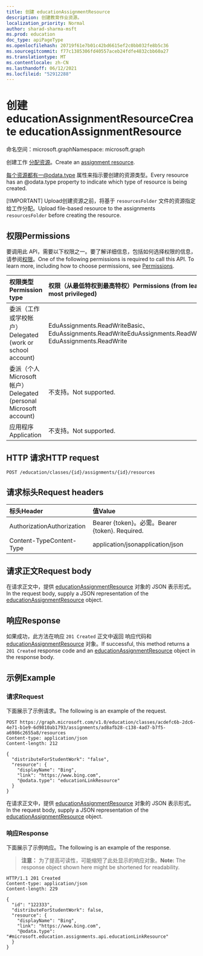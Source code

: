 ```yaml
---
title: 创建 educationAssignmentResource
description: 创建教育作业资源。
localization_priority: Normal
author: sharad-sharma-msft
ms.prod: education
doc_type: apiPageType
ms.openlocfilehash: 20719f61e7b01c42bd6615ef2c0bb032fe8b5c36
ms.sourcegitcommit: f77c1385306fd40557aceb24fdfe4832cbb60a27
ms.translationtype: MT
ms.contentlocale: zh-CN
ms.lasthandoff: 06/12/2021
ms.locfileid: "52912288"
---
```

# <a name="create-educationassignmentresource"></a><span data-ttu-id="0d945-103">创建 educationAssignmentResource</span><span class="sxs-lookup"><span data-stu-id="0d945-103">Create educationAssignmentResource</span></span>

<span data-ttu-id="0d945-104">命名空间：microsoft.graph</span><span class="sxs-lookup"><span data-stu-id="0d945-104">Namespace: microsoft.graph</span></span>

<span data-ttu-id="0d945-105">创建工作 [分配资源](../resources/educationassignmentresource.md)。</span><span class="sxs-lookup"><span data-stu-id="0d945-105">Create an [assignment resource](../resources/educationassignmentresource.md).</span></span> 

<span data-ttu-id="0d945-106">每个资源都有一@odata.type 属性来指示要创建的资源类型。</span><span class="sxs-lookup"><span data-stu-id="0d945-106">Every resource has an @odata.type property to indicate which type of resource is being created.</span></span> 

[!IMPORTANT] 
<span data-ttu-id="0d945-107">Upload创建资源之前，将基于 `resourcesFolder` 文件的资源指定给工作分配。</span><span class="sxs-lookup"><span data-stu-id="0d945-107">Upload file-based resource to the assignments `resourcesFolder` before creating the resource.</span></span> 

## <a name="permissions"></a><span data-ttu-id="0d945-108">权限</span><span class="sxs-lookup"><span data-stu-id="0d945-108">Permissions</span></span>
<span data-ttu-id="0d945-p101">要调用此 API，需要以下权限之一。要了解详细信息，包括如何选择权限的信息，请参阅[权限](/graph/permissions-reference)。</span><span class="sxs-lookup"><span data-stu-id="0d945-p101">One of the following permissions is required to call this API. To learn more, including how to choose permissions, see [Permissions](/graph/permissions-reference).</span></span>

|<span data-ttu-id="0d945-111">权限类型</span><span class="sxs-lookup"><span data-stu-id="0d945-111">Permission type</span></span>      | <span data-ttu-id="0d945-112">权限（从最低特权到最高特权）</span><span class="sxs-lookup"><span data-stu-id="0d945-112">Permissions (from least to most privileged)</span></span>              |
|:--------------------|:---------------------------------------------------------|
|<span data-ttu-id="0d945-113">委派（工作或学校帐户）</span><span class="sxs-lookup"><span data-stu-id="0d945-113">Delegated (work or school account)</span></span> |  <span data-ttu-id="0d945-114">EduAssignments.ReadWriteBasic、EduAssignments.ReadWrite</span><span class="sxs-lookup"><span data-stu-id="0d945-114">EduAssignments.ReadWriteBasic, EduAssignments.ReadWrite</span></span>  |
|<span data-ttu-id="0d945-115">委派（个人 Microsoft 帐户）</span><span class="sxs-lookup"><span data-stu-id="0d945-115">Delegated (personal Microsoft account)</span></span> |  <span data-ttu-id="0d945-116">不支持。</span><span class="sxs-lookup"><span data-stu-id="0d945-116">Not supported.</span></span>  |
|<span data-ttu-id="0d945-117">应用程序</span><span class="sxs-lookup"><span data-stu-id="0d945-117">Application</span></span> | <span data-ttu-id="0d945-118">不支持。</span><span class="sxs-lookup"><span data-stu-id="0d945-118">Not supported.</span></span>  | 

## <a name="http-request"></a><span data-ttu-id="0d945-119">HTTP 请求</span><span class="sxs-lookup"><span data-stu-id="0d945-119">HTTP request</span></span>
<!-- { "blockType": "ignored" } -->
```http
POST /education/classes/{id}/assignments/{id}/resources
```
## <a name="request-headers"></a><span data-ttu-id="0d945-120">请求标头</span><span class="sxs-lookup"><span data-stu-id="0d945-120">Request headers</span></span>
| <span data-ttu-id="0d945-121">标头</span><span class="sxs-lookup"><span data-stu-id="0d945-121">Header</span></span>       | <span data-ttu-id="0d945-122">值</span><span class="sxs-lookup"><span data-stu-id="0d945-122">Value</span></span> |
|:---------------|:--------|
| <span data-ttu-id="0d945-123">Authorization</span><span class="sxs-lookup"><span data-stu-id="0d945-123">Authorization</span></span>  | <span data-ttu-id="0d945-p102">Bearer {token}。必需。</span><span class="sxs-lookup"><span data-stu-id="0d945-p102">Bearer {token}. Required.</span></span>  |
| <span data-ttu-id="0d945-126">Content-Type</span><span class="sxs-lookup"><span data-stu-id="0d945-126">Content-Type</span></span>  | <span data-ttu-id="0d945-127">application/json</span><span class="sxs-lookup"><span data-stu-id="0d945-127">application/json</span></span>  |

## <a name="request-body"></a><span data-ttu-id="0d945-128">请求正文</span><span class="sxs-lookup"><span data-stu-id="0d945-128">Request body</span></span>
<span data-ttu-id="0d945-129">在请求正文中，提供 [educationAssignmentResource](../resources/educationassignmentresource.md) 对象的 JSON 表示形式。</span><span class="sxs-lookup"><span data-stu-id="0d945-129">In the request body, supply a JSON representation of the [educationAssignmentResource](../resources/educationassignmentresource.md) object.</span></span>


## <a name="response"></a><span data-ttu-id="0d945-130">响应</span><span class="sxs-lookup"><span data-stu-id="0d945-130">Response</span></span>
<span data-ttu-id="0d945-131">如果成功，此方法在响应 `201 Created` 正文中返回 响应代码和 [educationAssignmentResource](../resources/educationassignmentresource.md) 对象。</span><span class="sxs-lookup"><span data-stu-id="0d945-131">If successful, this method returns a `201 Created` response code and an [educationAssignmentResource](../resources/educationassignmentresource.md) object in the response body.</span></span>

## <a name="example"></a><span data-ttu-id="0d945-132">示例</span><span class="sxs-lookup"><span data-stu-id="0d945-132">Example</span></span>
### <a name="request"></a><span data-ttu-id="0d945-133">请求</span><span class="sxs-lookup"><span data-stu-id="0d945-133">Request</span></span>
<span data-ttu-id="0d945-134">下面展示了示例请求。</span><span class="sxs-lookup"><span data-stu-id="0d945-134">The following is an example of the request.</span></span>
<!-- {
  "blockType": "request",
  "sampleKeys": ["ad8afb28-c138-4ad7-b7f5-a6986c2655a8"],
  "name": "create_educationassignmentresource_from_educationassignment"
}-->
```http
POST https://graph.microsoft.com/v1.0/education/classes/acdefc6b-2dc6-4e71-b1e9-6d9810ab1793/assignments/ad8afb28-c138-4ad7-b7f5-a6986c2655a8/resources
Content-type: application/json
Content-length: 212

{
  "distributeForStudentWork": "false",
  "resource": {
    "displayName": "Bing",
    "link": "https://www.bing.com",
    "@odata.type": "educationLinkResource"
  }
}

```
<span data-ttu-id="0d945-135">在请求正文中，提供 [educationAssignmentResource](../resources/educationassignmentresource.md) 对象的 JSON 表示形式。</span><span class="sxs-lookup"><span data-stu-id="0d945-135">In the request body, supply a JSON representation of the [educationAssignmentResource](../resources/educationassignmentresource.md) object.</span></span>

### <a name="response"></a><span data-ttu-id="0d945-136">响应</span><span class="sxs-lookup"><span data-stu-id="0d945-136">Response</span></span>
<span data-ttu-id="0d945-137">下面展示了示例响应。</span><span class="sxs-lookup"><span data-stu-id="0d945-137">The following is an example of the response.</span></span> 

><span data-ttu-id="0d945-138">**注意：** 为了提高可读性，可能缩短了此处显示的响应对象。</span><span class="sxs-lookup"><span data-stu-id="0d945-138">**Note:** The response object shown here might be shortened for readability.</span></span>


<!-- {
  "blockType": "response",
  "truncated": true,
  "@odata.type": "microsoft.graph.educationAssignmentResource"
} -->
```http
HTTP/1.1 201 Created
Content-type: application/json
Content-length: 229

{
  "id": "122333",
  "distributeForStudentWork": false,
  "resource": {
    "displayName": "Bing",
    "link": "https://www.bing.com",
    "@odata.type": "#microsoft.education.assignments.api.educationLinkResource"
  }
}

```
<!-- uuid: 8fcb5dbc-d5aa-4681-8e31-b001d5168d79
2015-10-25 14:57:30 UTC -->
<!--
{
  "type": "#page.annotation",
  "description": "Create educationAssignmentResource",
  "keywords": "",
  "section": "documentation",
  "tocPath": "",
  "suppressions": []
}
-->


